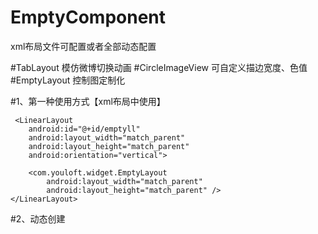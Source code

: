 # EmptyComponent
xml布局文件可配置或者全部动态配置


#TabLayout 模仿微博切换动画
#CircleImageView 可自定义描边宽度、色值
#EmptyLayout 控制图定制化

#1、第一种使用方式【xml布局中使用】
     
     
     <LinearLayout
        android:id="@+id/emptyll"
        android:layout_width="match_parent"
        android:layout_height="match_parent"
        android:orientation="vertical">

        <com.youloft.widget.EmptyLayout
            android:layout_width="match_parent"
            android:layout_height="match_parent" />
    </LinearLayout>
    
    
    
 
 #2、动态创建
